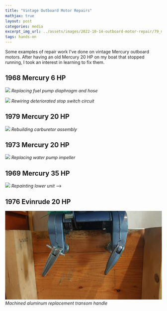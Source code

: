 ```yaml
---
title: "Vintage Outboard Motor Repairs"
mathjax: true
layout: post
categories: media
excerpt_img_url: ../assets/images/2022-10-14-outboard-motor-repair/79_mercarb.png
tags: hands-on
---
```


Some examples of repair work I've done on vintage Mercury outboard motors. After having an old Mercury 20 HP on my boat that stopped running, I took an interest in learning to fix them.

## 1968 Mercury 6 HP
![](/assets/images/2022-10-14-outboard-motor-repair/6_hp_fuelpump.png)
*Replacing fuel pump diaphragm and hose*

![](/assets/images/2022-10-14-outboard-motor-repair/6hp_stopswitch.png)
*Rewiring deteriorated stop switch circuit*

## 1979 Mercury 20 HP
![](/assets/images/2022-10-14-outboard-motor-repair/79_mercarb.png)
*Rebuilding carburetor assembly*

## 1973 Mercury 20 HP
![](/assets/images/2022-10-14-outboard-motor-repair/73_impeller.png)
*Replacing water pump impeller*

## 1969 Mercury 35 HP
![](/assets/images/2022-10-14-outboard-motor-repair/DSC_0227.JPG)
*Repainting lower unit* -->

## 1976 Evinrude 20 HP
![](/assets/images/2022-10-14-outboard-motor-repair/DSC_0216.JPG)
*Machined aluminum replacement transom handle*










